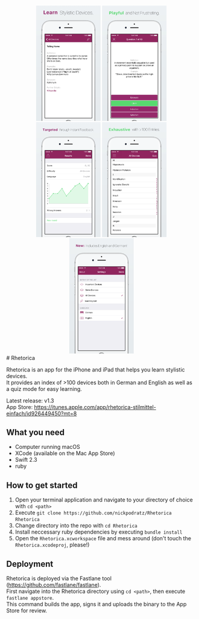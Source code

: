 <div align="center" width="100%">
  <img src="fastlane/screenshots/en-US/iPhone6-1DetailView_framed.png" width="171"/>
  <img src="fastlane/screenshots/en-US/iPhone6-2Quiz_framed.png" width="171"/>
  <img src="fastlane/screenshots/en-US/iPhone6-3UserStats_framed.png" width="171"/>
  <img src="fastlane/screenshots/en-US/iPhone6-4TableView_framed.png" width="171"/>
  <img src="fastlane/screenshots/en-US/iPhone6-5Settings_framed.png" width="171"/>
</div>
# Rhetorica

Rhetorica is an app for the iPhone and iPad that helps you learn stylistic devices.   
It provides an index of >100 devices both in German and English as well as a quiz mode for easy learning.

Latest release: v1.3    
App Store: https://itunes.apple.com/app/rhetorica-stilmittel-einfach/id926449450?mt=8

## What you need
- Computer running macOS
- XCode (available on the Mac App Store)
- Swift 2.3
- ruby

## How to get started
1. Open your terminal application and navigate to your directory of choice with `cd <path>`
2. Execute `git clone https://github.com/nickpodratz/Rhetorica Rhetorica`
3. Change directory into the repo with `cd Rhetorica`
4. Install neccessary ruby dependencies by executing `bundle install`
5. Open the `Rhetorica.xcworkspace` file and mess around (don't touch the `Rhetorica.xcodeproj`, please!)

## Deployment
Rhetorica is deployed via the Fastlane tool (https://github.com/fastlane/fastlane).    
First navigate into the Rhetorica directory using `cd <path>`, then execute `fastlane appstore`.    
This command builds the app, signs it and uploads the binary to the App Store for review.
